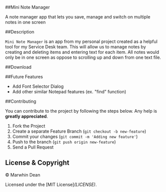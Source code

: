 ##Mini Note Manager

A note manager app that lets you save, manage and switch on multiple notes in one screen

##Description

`Mini Note Manager` is an app from my personal project created as a helpful tool for my Service Desk team. This will allow us to manage notes by creating and deleting items and entering text for each item. All notes would only be in one screen as oppose to scrolling up and down from one text file.

##Download

##Future Features

- Add Font Selector Dialog
- Add other similar Notepad features (ex. "find" function)

##Contributing

You can contribute to the project by following the steps below. Any help is **greatly appreciated**.

1. Fork the Project
2. Create a separate Feature Branch (`git checkout -b new-feature`)
3. Commit your changes (`git commit -m 'Adding new feature'`)
4. Push to the branch (`git push origin new-feature`)
5. Send a Pull Request

## License & Copyright

© Marwhin Dean

Licensed under the [MIT License]_(LICENSE)_.
